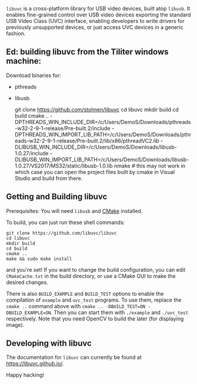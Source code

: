 `libuvc` is a cross-platform library for USB video devices, built atop `libusb`.
It enables fine-grained control over USB video devices exporting the standard USB Video Class
(UVC) interface, enabling developers to write drivers for previously unsupported devices,
or just access UVC devices in a generic fashion.


## Ed: building libuvc from the Tiliter windows machine: 

Download binaries for:
- pthreads
- libusb

    git clone https://github.com/stolmen/libuvc
    cd libuvc
    mkdir build
    cd build
    cmake .. -DPTHREADS_WIN_INCLUDE_DIR=/c/Users/DemoS/Downloads/pthreads-w32-2-9-1-release/Pre-built.2/include -DPTHREADS_WIN_IMPORT_LIB_PATH=/c/Users/DemoS/Downloads/pthreads-w32-2-9-1-release/Pre-built.2/lib/x86/pthreadVC2.lib -DLIBUSB_WIN_INCLUDE_DIR=/c/Users/DemoS/Downloads/libusb-1.0.27/include -DLIBUSB_WIN_IMPORT_LIB_PATH=/c/Users/DemoS/Downloads/libusb-1.0.27/VS2017/MS32/static/libusb-1.0.lib
    nmake # this may not work in which case you can open the project files built by cmake in Visual Studio and build from there.

## Getting and Building libuvc

Prerequisites: You will need `libusb` and [CMake](http://www.cmake.org/) installed.

To build, you can just run these shell commands:

    git clone https://github.com/libuvc/libuvc
    cd libuvc
    mkdir build
    cd build
    cmake ..
    make && sudo make install

and you're set! If you want to change the build configuration, you can edit `CMakeCache.txt`
in the build directory, or use a CMake GUI to make the desired changes.

There is also `BUILD_EXAMPLE` and `BUILD_TEST` options to enable the compilation of `example` and `uvc_test` programs. To use them, replace the `cmake ..` command above with `cmake .. -DBUILD_TEST=ON -DBUILD_EXAMPLE=ON`.
Then you can start them with `./example` and `./uvc_test` respectively. Note that you need OpenCV to build the later (for displaying image).

## Developing with libuvc

The documentation for `libuvc` can currently be found at https://libuvc.github.io/.

Happy hacking!

